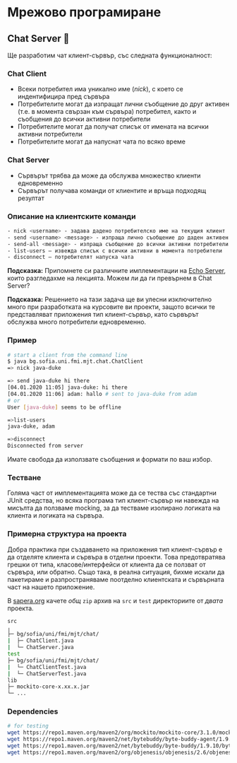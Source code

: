# Мрежово програмиране

## Chat Server :speech_balloon:

Ще разработим чат клиент-сървър, със следната функционалност:

### Chat Client

- Всеки потребител има уникално име (*nick*), с което се индентифицира пред сървъра
- Потребителите могат да изпращат лични съобщение до друг активен (т.е. в момента свързан към сървъра) потребител, както и съобщения до всички активни потребители
- Потребителите могат да получат списък от имената на всички активни потребители
- Потребителите могат да напуснат чата по всяко време

### Chat Server

- Сървърът трябва да може да обслужва множество клиенти едновременно
- Сървърът получава команди от клиентите и връща подходящ резултат

### Описание на клиентските команди

```bash
- nick <username> - задава дадено потребителско име на текущия клиент
- send <username> <message> - изпраща лично съобщение до даден активен потребител
- send-all <message> - изпраща съобщение до всички активни потребители
- list-users – извежда списък с всички активни в момента потребители
- disconnect – потребителят напуска чата
```

**Подсказка:** Припомнете си различните имплементации на [Echo Server](https://github.com/fmi/java-course/tree/master/11-network/snippets), които разгледахме на лекцията. Можем ли да ги превърнем в Chat Server?

**Подсказка:** Решението на тази задача ще ви улесни изключително много при разработката на курсовите ви проекти, защото всички те представляват приложения тип клиент-сървър, като сървърът обслужва много потребители едновременно.

### Пример

```bash
# start a client from the command line
$ java bg.sofia.uni.fmi.mjt.chat.ChatClient
=> nick java-duke

=> send java-duke hi there
[04.01.2020 11:05] java-duke: hi there
[04.01.2020 11:06] adam: hallo # sent to java-duke from adam
# or
User [java-duke] seems to be offline

=>list-users
java-duke, adam

=>disconnect
Disconnected from server
```

Имате свобода да използвате съобщения и формати по ваш избор.

### Тестване

Голяма част от имплементацията може да се тества със стандартни JUnit средства, но всяка програма тип клиент-сървър ни навежда на мисълта да ползваме mocking, за да тестваме изолирано логиката на клиента и логиката на сървъра.

### Примерна структура на проекта

Добра практика при създаването на приложения тип клиент-сървър е да отделяте клиента и сървъра в отделни проекти. Това предотвратява грешки от типа, класове/интерфейси от клиента да се ползват от сървъра, или обратно. Също така, в реална ситуация, бихме искали да пакетираме и разпространяваме поотделно клиентската и сървърната част на нашето приложение.

В [sapera.org](http://grader.sapera.org/) качете *oбщ* `zip` архив на `src` и `test` директориите от *двата* проекта.

```bash
src
╷
├─ bg/sofia/uni/fmi/mjt/chat/
|  ├─ ChatClient.java
|  └─ ChatServer.java
test
├─ bg/sofia/uni/fmi/mjt/chat/
|  └─ ChatClientTest.java
|  └─ ChatServerTest.java
lib
├─ mockito-core-x.xx.x.jar
└─ ...
```

### Dependencies

```bash
# for testing
wget https://repo1.maven.org/maven2/org/mockito/mockito-core/3.1.0/mockito-core-3.1.0.jar
wget https://repo1.maven.org/maven2/net/bytebuddy/byte-buddy-agent/1.9.10/byte-buddy-agent-1.9.10.jar
wget https://repo1.maven.org/maven2/net/bytebuddy/byte-buddy/1.9.10/byte-buddy-1.9.10.jar
wget https://repo1.maven.org/maven2/org/objenesis/objenesis/2.6/objenesis-2.6.jar
```
